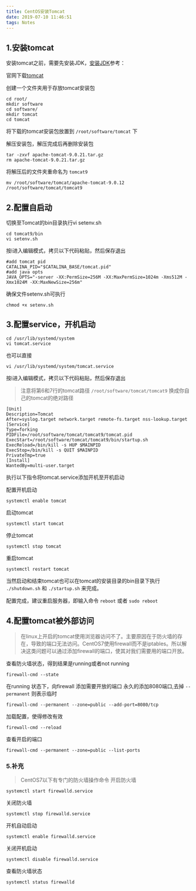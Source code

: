 ```yaml
---
title: CentOS安装Tomcat
date: 2019-07-10 11:46:51
tags: Notes
---
```


## 1.安装tomcat
安装tomcat之前，需要先安装JDK，[安装JDK][1]参考：

官网下载[tomcat][2]


[1]: https://cnjacob.com/2019/03/11/2019-07-10-Notes-CentOS安装JDK
[2]: https://tomcat.apache.org/download-90.cgi

<!--more-->

创建一个文件夹用于存放tomcat安装包

```shel
cd root/
mkdir software
cd software/
mkdir tomcat
cd tomcat
```

将下载的tomcat安装包放置到 `/root/software/tomcat` 下

解压安装包，解压完成后再删除安装包

```shell
tar -zxvf apache-tomcat-9.0.21.tar.gz
rm apache-tomcat-9.0.21.tar.gz
```
将解压后的文件夹重命名为 `tomcat9`

```shell
mv /root/software/tomcat/apache-tomcat-9.0.12 /root/software/tomcat/tomcat9
```

## 2.配置自启动
切换至Tomcat的bin目录执行vi setenv.sh

```shell
cd tomcat9/bin
vi setenv.sh
```

按i进入编辑模式，拷贝以下代码粘贴，然后保存退出

```shell
#add tomcat pid
CATALINA_PID="$CATALINA_BASE/tomcat.pid"
#add java opts
JAVA_OPTS="-server -XX:PermSize=256M -XX:MaxPermSize=1024m -Xms512M -Xmx1024M -XX:MaxNewSize=256m"
```

确保文件setenv.sh可执行

```shell
chmod +x setenv.sh
```

## 3.配置service，开机启动

```shell
cd /usr/lib/systemd/system
vi tomcat.service
```
也可以直接
```shell
vi /usr/lib/systemd/system/tomcat.service
```

按i进入编辑模式，拷贝以下代码粘贴，然后保存退出
> 注意将第6和7行的tomcat路径 `/root/software/tomcat/tomcat9` 换成你自己的tomcat的绝对路径
```shell
[Unit]
Description=Tomcat
After=syslog.target network.target remote-fs.target nss-lookup.target
[Service]
Type=forking
PIDFile=/root/software/tomcat/tomcat9/tomcat.pid
ExecStart=/root/software/tomcat/tomcat9/bin/startup.sh
ExecReload=/bin/kill -s HUP $MAINPID
ExecStop=/bin/kill -s QUIT $MAINPID
PrivateTmp=true
[Install]
WantedBy=multi-user.target
```

执行以下指令将tomcat.service添加开机至开机启动

配置开机启动

```shell
systemctl enable tomcat
```
启动tomcat

```shell
systemctl start tomcat
```
停止tomcat

```shell
systemctl stop tomcat
```

重启tomcat

```shell
systemctl restart tomcat
```
当然启动和结束tomcat也可以在tomcat的安装目录的bin目录下执行 `./shutdown.sh` 和 `./startup.sh` 来完成。

配置完成，建议重启服务器，即输入命令 `reboot` 或者 `sudo reboot`

## 4.配置tomcat被外部访问
> 在linux上开启的tomcat使用浏览器访问不了。主要原因在于防火墙的存在，导致的端口无法访问。CentOS7使用firewall而不是iptables。所以解决这类问题可以通过添加firewall的端口，使其对我们需要用的端口开放。

查看防火墙状态，得到结果是running或者not running

```shell
firewall-cmd --state
```

在running 状态下，向firewall 添加需要开放的端口
永久的添加8080端口,去掉 `--permanent` 则表示临时

```shell
firewall-cmd --permanent --zone=public --add-port=8080/tcp
```

加载配置，使得修改有效

```shell
firewall-cmd --reload
```

查看开启的端口

```shell
firewall-cmd --permanent --zone=public --list-ports
```

### 5.补充

> CentOS7以下有专门的防火墙操作命令
开启防火墙

```shell
systemctl start firewalld.service
```

关闭防火墙

```shell
systemctl stop firewalld.service
```

开机自动启动

```shell
systemctl enable firewalld.service
```

关闭开机启动

```shell
systemctl disable firewalld.service
```

查看防火墙状态

```shell
systemctl status firewalld
```

